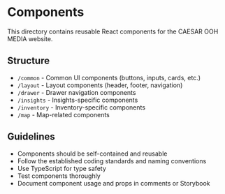 # Components

This directory contains reusable React components for the CAESAR OOH MEDIA website.

## Structure

- `/common` - Common UI components (buttons, inputs, cards, etc.)
- `/layout` - Layout components (header, footer, navigation)
- `/drawer` - Drawer navigation components
- `/insights` - Insights-specific components
- `/inventory` - Inventory-specific components
- `/map` - Map-related components

## Guidelines

- Components should be self-contained and reusable
- Follow the established coding standards and naming conventions
- Use TypeScript for type safety
- Test components thoroughly
- Document component usage and props in comments or Storybook 
